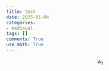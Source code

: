 ```yaml
---
title: test
date: 2025-01-04
categories: 
- medieval
tags: []
comments: True
use_math: True
---
```



$$
w_{t}
$$
